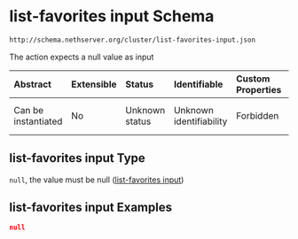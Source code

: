 # list-favorites input Schema

```txt
http://schema.nethserver.org/cluster/list-favorites-input.json
```

The action expects a null value as input

| Abstract            | Extensible | Status         | Identifiable            | Custom Properties | Additional Properties | Access Restrictions | Defined In                                                                            |
| :------------------ | :--------- | :------------- | :---------------------- | :---------------- | :-------------------- | :------------------ | :------------------------------------------------------------------------------------ |
| Can be instantiated | No         | Unknown status | Unknown identifiability | Forbidden         | Allowed               | none                | [list-favorites-input.json](cluster/list-favorites-input.json "open original schema") |

## list-favorites input Type

`null`, the value must be null ([list-favorites input](list-favorites-input.md))

## list-favorites input Examples

```json
null
```
